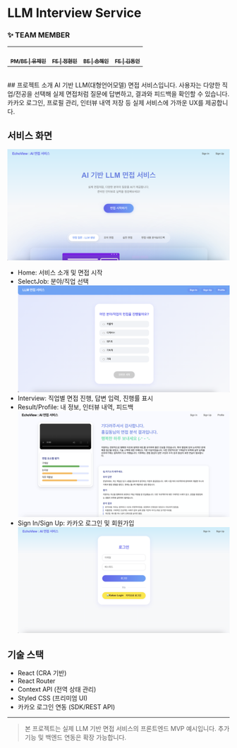 # LLM Interview Service

### ✨ TEAM MEMBER
<table>
  <tbody>
    <tr>
      <td align="center"><a href="https://github.com/"><img src="https://avatars.githubusercontent.com/gtend" width="100px"; alt=""/><br /><sub><b>PM/BE | 유채민</b></sub></a><br /></td>
      <td align="center"><a href="https://github.com/jeonghyeonmin1"><img src="https://avatars.githubusercontent.com/jeonghyeonmin1" width="100px;" alt=""/><br /><sub><b>FE | 정현민</b></sub></a><br /></td>
      <td align="center"><a href="https://github.com/song-hae-in"><img src="https://avatars.githubusercontent.com/song-hae-in" width="100px;" alt=""/><br /><sub><b>BE | 송해인</b></sub></a><br /></td>
      <td align="center"><a href="https://github.com/SPIDEY1876"><img src="https://avatars.githubusercontent.com/SPIDEY1876" width="100px;" alt=""/><br /><sub><b>FE | 김동언</b></sub></a><br /></td>
  </tbody>
</table>
<br>
## 프로젝트 소개
AI 기반 LLM(대형언어모델) 면접 서비스입니다. 사용자는 다양한 직업/전공을 선택해 실제 면접처럼 질문에 답변하고, 결과와 피드백을 확인할 수 있습니다. 카카오 로그인, 프로필 관리, 인터뷰 내역 저장 등 실제 서비스에 가까운 UX를 제공합니다.

## 서비스 화면
![서비스 메인](public/home.png)
- Home: 서비스 소개 및 면접 시작
- SelectJob: 분야/직업 선택
![](public/Interview-list.png)
- Interview: 직업별 면접 진행, 답변 입력, 진행률 표시
- Result/Profile: 내 정보, 인터뷰 내역, 피드백
![](public/result.png)
- Sign In/Sign Up: 카카오 로그인 및 회원가입
![](public/SignIn.png)

## 기술 스택
- React (CRA 기반)
- React Router
- Context API (전역 상태 관리)
- Styled CSS (프리미엄 UI)
- 카카오 로그인 연동 (SDK/REST API)

---

> 본 프로젝트는 실제 LLM 기반 면접 서비스의 프론트엔드 MVP 예시입니다. 추가 기능 및 백엔드 연동은 확장 가능합니다.
